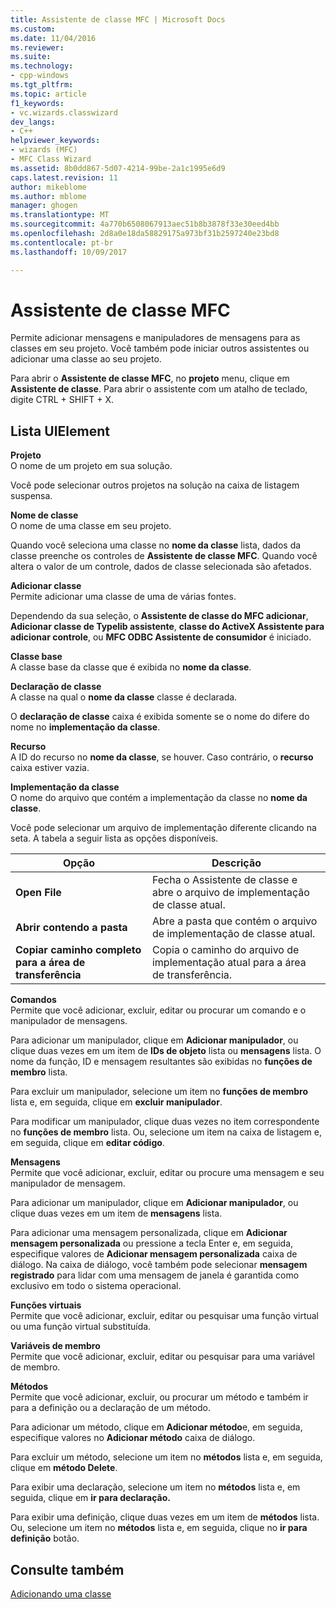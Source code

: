 ```yaml
---
title: Assistente de classe MFC | Microsoft Docs
ms.custom: 
ms.date: 11/04/2016
ms.reviewer: 
ms.suite: 
ms.technology:
- cpp-windows
ms.tgt_pltfrm: 
ms.topic: article
f1_keywords:
- vc.wizards.classwizard
dev_langs:
- C++
helpviewer_keywords:
- wizards (MFC)
- MFC Class Wizard
ms.assetid: 8b0dd867-5d07-4214-99be-2a1c1995e6d9
caps.latest.revision: 11
author: mikeblome
ms.author: mblome
manager: ghogen
ms.translationtype: MT
ms.sourcegitcommit: 4a770b6508067913aec51b8b3878f33e30eed4bb
ms.openlocfilehash: 2d8a0e18da58829175a973bf31b2597240e23bd8
ms.contentlocale: pt-br
ms.lasthandoff: 10/09/2017

---
```

# <a name="mfc-class-wizard"></a>Assistente de classe MFC
Permite adicionar mensagens e manipuladores de mensagens para as classes em seu projeto. Você também pode iniciar outros assistentes ou adicionar uma classe ao seu projeto.  
  
 Para abrir o **Assistente de classe MFC**, no **projeto** menu, clique em **Assistente de classe**. Para abrir o assistente com um atalho de teclado, digite CTRL + SHIFT + X.  
  
## <a name="uielement-list"></a>Lista UIElement  
 **Projeto**  
 O nome de um projeto em sua solução.  
  
 Você pode selecionar outros projetos na solução na caixa de listagem suspensa.  
  
 **Nome de classe**  
 O nome de uma classe em seu projeto.  
  
 Quando você seleciona uma classe no **nome da classe** lista, dados da classe preenche os controles de **Assistente de classe MFC**. Quando você altera o valor de um controle, dados de classe selecionada são afetados.  
  
 **Adicionar classe**  
 Permite adicionar uma classe de uma de várias fontes.  
  
 Dependendo da sua seleção, o **Assistente de classe do MFC adicionar**, **Adicionar classe de Typelib assistente**, **classe do ActiveX Assistente para adicionar controle**, ou **MFC ODBC Assistente de consumidor** é iniciado.  
  
 **Classe base**  
 A classe base da classe que é exibida no **nome da classe**.  
  
 **Declaração de classe**  
 A classe na qual o **nome da classe** classe é declarada.  
  
 O **declaração de classe** caixa é exibida somente se o nome do difere do nome no **implementação da classe**.  
  
 **Recurso**  
 A ID do recurso no **nome da classe**, se houver. Caso contrário, o **recurso** caixa estiver vazia.  
  
 **Implementação da classe**  
 O nome do arquivo que contém a implementação da classe no **nome da classe**.  
  
 Você pode selecionar um arquivo de implementação diferente clicando na seta. A tabela a seguir lista as opções disponíveis.  
  
|Opção|Descrição|  
|------------|-----------------|  
|**Open File**|Fecha o Assistente de classe e abre o arquivo de implementação de classe atual.|  
|**Abrir contendo a pasta**|Abre a pasta que contém o arquivo de implementação de classe atual.|  
|**Copiar caminho completo para a área de transferência**|Copia o caminho do arquivo de implementação atual para a área de transferência.|  
  
 **Comandos**  
 Permite que você adicionar, excluir, editar ou procurar um comando e o manipulador de mensagens.  
  
 Para adicionar um manipulador, clique em **Adicionar manipulador**, ou clique duas vezes em um item de **IDs de objeto** lista ou **mensagens** lista. O nome da função, ID e mensagem resultantes são exibidas no **funções de membro** lista.  
  
 Para excluir um manipulador, selecione um item no **funções de membro** lista e, em seguida, clique em **excluir manipulador**.  
  
 Para modificar um manipulador, clique duas vezes no item correspondente no **funções de membro** lista. Ou, selecione um item na caixa de listagem e, em seguida, clique em **editar código**.  
  
 **Mensagens**  
 Permite que você adicionar, excluir, editar ou procure uma mensagem e seu manipulador de mensagem.  
  
 Para adicionar um manipulador, clique em **Adicionar manipulador**, ou clique duas vezes em um item de **mensagens** lista.  
  
 Para adicionar uma mensagem personalizada, clique em **Adicionar mensagem personalizada** ou pressione a tecla Enter e, em seguida, especifique valores de **Adicionar mensagem personalizada** caixa de diálogo. Na caixa de diálogo, você também pode selecionar **mensagem registrado** para lidar com uma mensagem de janela é garantida como exclusivo em todo o sistema operacional.  
  
 **Funções virtuais**  
 Permite que você adicionar, excluir, editar ou pesquisar uma função virtual ou uma função virtual substituída.  
  
 **Variáveis de membro**  
 Permite que você adicionar, excluir, editar ou pesquisar para uma variável de membro.  
  
 **Métodos**  
 Permite que você adicionar, excluir, ou procurar um método e também ir para a definição ou a declaração de um método.  
  
 Para adicionar um método, clique em **Adicionar método**e, em seguida, especifique valores no **Adicionar método** caixa de diálogo.  
  
 Para excluir um método, selecione um item no **métodos** lista e, em seguida, clique em **método Delete**.  
  
 Para exibir uma declaração, selecione um item no **métodos** lista e, em seguida, clique em **ir para declaração.**  
  
 Para exibir uma definição, clique duas vezes em um item de **métodos** lista. Ou, selecione um item no **métodos** lista e, em seguida, clique no **ir para definição** botão.  
  
## <a name="see-also"></a>Consulte também  
 [Adicionando uma classe](../../ide/adding-a-class-visual-cpp.md)

